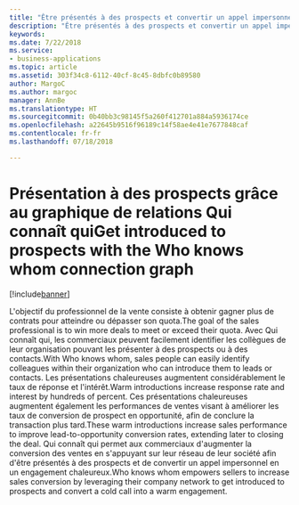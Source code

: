 ```yaml
---
title: "Être présentés à des prospects et convertir un appel impersonnel en un engagement chaleureux avec le graphique de relations Qui connaît qui"
description: "Être présentés à des prospects et convertir un appel impersonnel en un engagement chaleureux avec le graphique de relations Qui connaît qui"
keywords: 
ms.date: 7/22/2018
ms.service:
- business-applications
ms.topic: article
ms.assetid: 303f34c8-6112-40cf-8c45-8dbfc0b89580
author: MargoC
ms.author: margoc
manager: AnnBe
ms.translationtype: HT
ms.sourcegitcommit: 0b40bb3c98145f5a260f412701a884a5936174ce
ms.openlocfilehash: a22645b9516f96189c14f58ae4e41e7677848caf
ms.contentlocale: fr-fr
ms.lasthandoff: 07/18/2018

---
```


# <a name="get-introduced-to-prospects-with-the-who-knows-whom-connection-graph"></a><span data-ttu-id="b78f6-103">Présentation à des prospects grâce au graphique de relations Qui connaît qui</span><span class="sxs-lookup"><span data-stu-id="b78f6-103">Get introduced to prospects with the Who knows whom connection graph</span></span>


[!include[banner](../../includes/banner.md)]


<span data-ttu-id="b78f6-104">L'objectif du professionnel de la vente consiste à obtenir gagner plus de contrats pour atteindre ou dépasser son quota.</span><span class="sxs-lookup"><span data-stu-id="b78f6-104">The goal of the sales professional is to win more deals to meet or exceed their quota.</span></span>  <span data-ttu-id="b78f6-105">Avec Qui connaît qui, les commerciaux peuvent facilement identifier les collègues de leur organisation pouvant les présenter à des prospects ou à des contacts.</span><span class="sxs-lookup"><span data-stu-id="b78f6-105">With Who knows whom, sales people can easily identify colleagues within their organization who can introduce them to leads or contacts.</span></span>  <span data-ttu-id="b78f6-106">Les présentations chaleureuses augmentent considérablement le taux de réponse et l'intérêt.</span><span class="sxs-lookup"><span data-stu-id="b78f6-106">Warm introductions increase response rate and interest by hundreds of percent.</span></span>  <span data-ttu-id="b78f6-107">Ces présentations chaleureuses augmentent également les performances de ventes visant à améliorer les taux de conversion de prospect en opportunité, afin de conclure la transaction plus tard.</span><span class="sxs-lookup"><span data-stu-id="b78f6-107">These warm introductions increase sales performance to improve lead-to-opportunity conversion rates, extending later to closing the deal.</span></span>  <span data-ttu-id="b78f6-108">Qui connaît qui permet aux commerciaux d'augmenter la conversion des ventes en s'appuyant sur leur réseau de leur société afin d'être présentés à des prospects et de convertir un appel impersonnel en un engagement chaleureux.</span><span class="sxs-lookup"><span data-stu-id="b78f6-108">Who knows whom empowers sellers to increase sales conversion by leveraging their company network to get introduced to prospects and convert a cold call into a warm engagement.</span></span>

